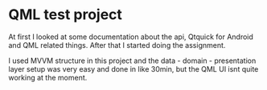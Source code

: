 # QML test project

At first I looked at some documentation about the api, Qtquick for Android and QML related things. After that I started doing the assignment.

I used MVVM structure in this project and the data - domain - presentation layer setup was very easy and done in like 30min, 
but the QML UI isnt quite working at the moment.
